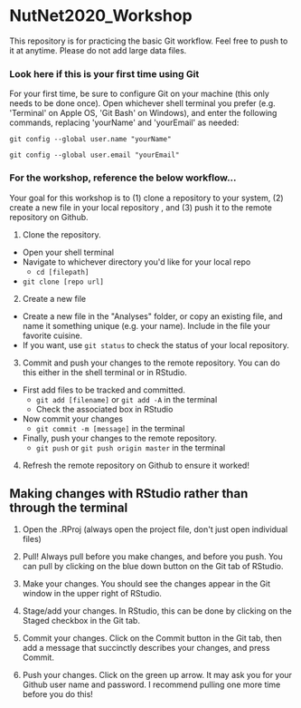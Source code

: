 # NutNet2020_Workshop
This repository is for practicing the basic Git workflow. Feel free to push to it at anytime. Please do not add large data files. 

### Look here if this is your first time using Git

For your first time, be sure to configure Git on your machine (this only needs to be done once). Open whichever shell terminal you prefer (e.g. 'Terminal' on Apple OS, 'Git Bash' on Windows), and enter the following commands, replacing 'yourName' and 'yourEmail' as needed:

`git config --global user.name "yourName"`

`git config --global user.email "yourEmail"`

### For the workshop, reference the below workflow...

Your goal for this workshop is to (1) clone a repository to your system, (2) create a new file in your local repository , and (3) push it to the remote repository on Github.

1. Clone the repository.
  - Open your shell terminal
  - Navigate to whichever directory you'd like for your local repo 
    - `cd [filepath]`
  - `git clone [repo url]`
  
2. Create a new file
  - Create a new file in the "Analyses" folder, or copy an existing file, and name it something unique (e.g. your name). Include in the file your favorite cuisine.
  - If you want, use `git status` to check the status of your local repository. 
  
3. Commit and push your changes to the remote repository. You can do this either in the shell terminal or in RStudio. 
  - First add files to be tracked and committed. 
    - `git add [filename]` or `git add -A` in the terminal
    - Check the associated box in RStudio
  - Now commit your changes
    - `git commit -m [message]` in the terminal
  - Finally, push your changes to the remote repository.
    - `git push` or `git push origin master` in the terminal
    
4. Refresh the remote repository on Github to ensure it worked!

## Making changes with RStudio rather than through the terminal

1) Open the .RProj (always open the project file, don't just open individual files)

2) Pull! Always pull before you make changes, and before you push.  You can pull by clicking on the blue down button on the Git tab of RStudio.

3) Make your changes. You should see the changes appear in the Git window in the upper right of RStudio.

4) Stage/add your changes. In RStudio, this can be done by clicking on the Staged checkbox in the Git tab.  

5) Commit your changes. Click on the Commit button in the Git tab, then add a message that succinctly describes your changes, and press Commit.  

6) Push your changes. Click on the green up arrow. It may ask you for your Github user name and password. I recommend pulling one more time before you do this!
